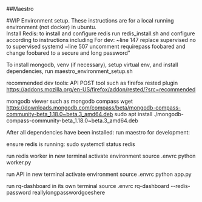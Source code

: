 ##Maestro

#WIP Environment setup.  These instructions are for a local running environment (not docker) in ubuntu.   
Install Redis:   to install and configure redis run redis_install.sh and configure according to instructions including
For dev:
~line 147 replace supervised no to supervised systemd
~line 507 uncomment requirepass foobared and change foobared to a secure and long password" 

To install mongodb, venv (if necessary), setup virtual env, and install dependencies,  run
maestro_environment_setup.sh

recommended dev tools:
API POST tool such as firefox rested plugin
https://addons.mozilla.org/en-US/firefox/addon/rested/?src=recommended

mongodb viewer such as mongodb compass
wget https://downloads.mongodb.com/compass/beta/mongodb-compass-community-beta_1.18.0~beta.3_amd64.deb
sudo apt install ./mongodb-compass-community-beta_1.18.0~beta.3_amd64.deb


After all dependencies have been installed:  run maestro for development:

ensure redis is running:
sudo systemctl status redis

run redis worker in new terminal
activate environment
source .envrc
python worker.py

run API in new terminal
activate environment
source .envrc
python app.py

run rq-dashboard in its own terminal
source .envrc
rq-dashboard --redis-password reallylongpasswordgoeshere

